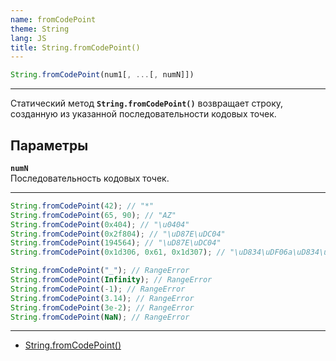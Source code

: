 ```yaml
---
name: fromCodePoint
theme: String
lang: JS
title: String.fromCodePoint()
---
```


```js
String.fromCodePoint(num1[, ...[, numN]])
```

---

Статический метод **`String.fromCodePoint()`** возвращает строку, созданную из указанной последовательности кодовых точек.

## Параметры

**`numN`**<br />
Последовательность кодовых точек.

---

```js
String.fromCodePoint(42); // "*"
String.fromCodePoint(65, 90); // "AZ"
String.fromCodePoint(0x404); // "\u0404"
String.fromCodePoint(0x2f804); // "\uD87E\uDC04"
String.fromCodePoint(194564); // "\uD87E\uDC04"
String.fromCodePoint(0x1d306, 0x61, 0x1d307); // "\uD834\uDF06a\uD834\uDF07"

String.fromCodePoint("_"); // RangeError
String.fromCodePoint(Infinity); // RangeError
String.fromCodePoint(-1); // RangeError
String.fromCodePoint(3.14); // RangeError
String.fromCodePoint(3e-2); // RangeError
String.fromCodePoint(NaN); // RangeError
```

---

- [String.fromCodePoint()](https://developer.mozilla.org/ru/docs/Web/JavaScript/Reference/Global_Objects/String/fromCodePoint)
